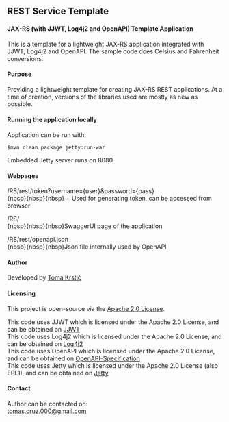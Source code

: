 ## REST Service Template

#### JAX-RS (with JJWT, Log4j2 and OpenAPI) Template Application

This is a template for a lightweight JAX-RS application integrated with JJWT, Log4j2 and OpenAPI. The sample code does Celsius and Fahrenheit conversions.

#### Purpose

Providing a lightweight template for creating JAX-RS REST applications. At a time of creation, versions of the libraries used are mostly as new as possible.

#### Running the application locally

Application can be run with:

    $mvn clean package jetty:run-war

Embedded Jetty server runs on 8080

#### Webpages

/RS/rest/token?username={user}&password={pass}  
	{nbsp}{nbsp}{nbsp} + Used for generating token, can be accessed from browser  

/RS/  
	{nbsp}{nbsp}{nbsp}SwaggerUI page of the application  

/RS/rest/openapi.json  
	{nbsp}{nbsp}{nbsp}Json file internally used by OpenAPI  

#### Author

Developed by [Toma Krstić](https://github.com/TomasCruz/)

#### Licensing

This project is open-source via the [Apache 2.0 License](http://www.apache.org/licenses/LICENSE-2.0).

This code uses JJWT which is licensed under the Apache 2.0 License, and can be obtained on [JJWT](https://github.com/jwtk/jjwt)  
This code uses Log4j2 which is licensed under the Apache 2.0 License, and can be obtained on [Log4j2](https://logging.apache.org/log4j/2.0/)  
This code uses OpenAPI which is licensed under the Apache 2.0 License, and can be obtained on [OpenAPI-Specification](https://github.com/OAI/OpenAPI-Specification)  
This code uses Jetty which is licensed under the Apache 2.0 License (also EPL1), and can be obtained on [Jetty](https://github.com/eclipse/jetty.project)  

#### Contact

Author can be contacted on:  
tomas.cruz.000@gmail.com

